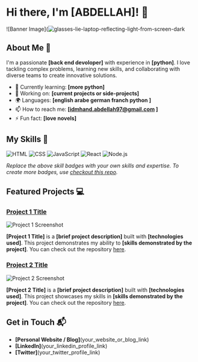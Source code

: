 # Hi there, I'm [ABDELLAH]! 👋

![Banner Image](![glasses-lie-laptop-reflecting-light-from-screen-dark](https://github.com/user-attachments/assets/6b3686e4-3988-4018-81af-962b1e952fee)

## About Me 🚀

I'm a passionate **[back end devoloper]** with experience in **[python]**. I love tackling complex problems, learning new skills, and collaborating with diverse teams to create innovative solutions.

- 🌱 Currently learning: **[more python]**
- 🔭 Working on: **[current projects or side-projects]**
- 🌍 Languages: **[english arabe german franch python ]**
- 📫 How to reach me: **[idmhand.abdellah97@gmail.com
]**
- ⚡ Fun fact: **[love novels]**

## My Skills 🧠

![HTML](https://img.shields.io/badge/-HTML-E34F26?style=flat-square&logo=html5&logoColor=white)
![CSS](https://img.shields.io/badge/-CSS-1572B6?style=flat-square&logo=css3&logoColor=white)
![JavaScript](https://img.shields.io/badge/-JavaScript-F7DF1E?style=flat-square&logo=javascript&logoColor=black)
![React](https://img.shields.io/badge/-React-61DAFB?style=flat-square&logo=react&logoColor=black)
![Node.js](https://img.shields.io/badge/-Node.js-339933?style=flat-square&logo=node.js&logoColor=white)

*Replace the above skill badges with your own skills and expertise. To create more badges, use [checkout this repo](https://github.com/alexandresanlim/Badges4-README.md-Profile).*

## Featured Projects 💻

### [Project 1 Title](project_1_link)

![Project 1 Screenshot](project_1_screenshot_url)

**[Project 1 Title]** is a **[brief project description]** built with **[technologies used]**. This project demonstrates my ability to **[skills demonstrated by the project]**. You can check out the repository [here](project_1_repository_link).

### [Project 2 Title](project_2_link)

![Project 2 Screenshot](project_2_screenshot_url)

**[Project 2 Title]** is a **[brief project description]** built with **[technologies used]**. This project showcases my skills in **[skills demonstrated by the project]**. You can check out the repository [here](project_2_repository_link).

## Get in Touch 📬

- **[Personal Website / Blog]**(your_website_or_blog_link)
- **[LinkedIn]**(your_linkedin_profile_link)
- **[Twitter]**(your_twitter_profile_link)


